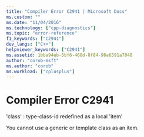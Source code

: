 ```yaml
---
title: "Compiler Error C2941 | Microsoft Docs"
ms.custom: ""
ms.date: "11/04/2016"
ms.technology: ["cpp-diagnostics"]
ms.topic: "error-reference"
f1_keywords: ["C2941"]
dev_langs: ["C++"]
helpviewer_keywords: ["C2941"]
ms.assetid: 1bba94eb-5bf6-468d-8f84-96a6391a7048
author: "corob-msft"
ms.author: "corob"
ms.workload: ["cplusplus"]
---
```

# Compiler Error C2941
'class' : type-class-id redefined as a local 'item'  
  
 You cannot use a generic or template class as an item.